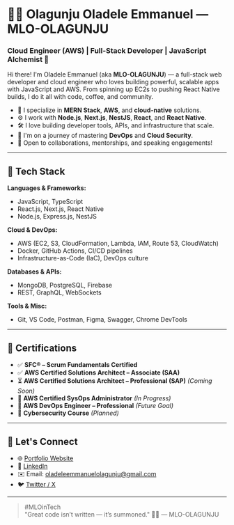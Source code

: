 # 👨‍💻 Olagunju Oladele Emmanuel — MLO-OLAGUNJU

### Cloud Engineer (AWS) | Full-Stack Developer | JavaScript Alchemist 🧪

Hi there! I'm Oladele Emmanuel (aka **MLO-OLAGUNJU**) — a full-stack web developer and cloud engineer who loves building powerful, scalable apps with JavaScript and AWS. From spinning up EC2s to pushing React Native builds, I do it all with code, coffee, and community.

- 🔭 I specialize in **MERN Stack**, **AWS**, and **cloud-native** solutions.
- ⚙️ I work with **Node.js**, **Next.js**, **NestJS**, **React**, and **React Native**.
- 🛠️ I love building developer tools, APIs, and infrastructure that scale.
- 🧠 I'm on a journey of mastering **DevOps** and **Cloud Security**.
- 🤝 Open to collaborations, mentorships, and speaking engagements!

---

## 🔧 Tech Stack

**Languages & Frameworks:**

- JavaScript, TypeScript  
- React.js, Next.js, React Native  
- Node.js, Express.js, NestJS  

**Cloud & DevOps:**

- AWS (EC2, S3, CloudFormation, Lambda, IAM, Route 53, CloudWatch)  
- Docker, GitHub Actions, CI/CD pipelines  
- Infrastructure-as-Code (IaC), DevOps culture

**Databases & APIs:**

- MongoDB, PostgreSQL, Firebase  
- REST, GraphQL, WebSockets  

**Tools & Misc:**

- Git, VS Code, Postman, Figma, Swagger, Chrome DevTools 

---

## 📜 Certifications

- ✅ **SFC® – Scrum Fundamentals Certified**  
- ✅ **AWS Certified Solutions Architect – Associate (SAA)**  
- ⏳ **AWS Certified Solutions Architect – Professional (SAP)** *(Coming Soon)*  
- 🧭 **AWS Certified SysOps Administrator** *(In Progress)*  
- 🚀 **AWS DevOps Engineer – Professional** *(Future Goal)*  
- 🔐 **Cybersecurity Course** *(Planned)*

---

## 🔗 Let's Connect

- 🌐 [Portfolio Website](https://mlo-olagunju.vercel.app/)  
- 💼 [LinkedIn](https://www.linkedin.com/in/mlo-olagunju/)  
- ✉️ Email: [oladeleemmanuelolagunju@gmail.com](mailto:oladeleemmanuelolagunju@gmail.com)  
- 🐦 [Twitter / X](https://twitter.com/mlo_olagunju)

---

> #MLOinTech  
> "Great code isn’t written — it’s summoned." 🧙‍♂️
> — MLO-OLAGUNJU
